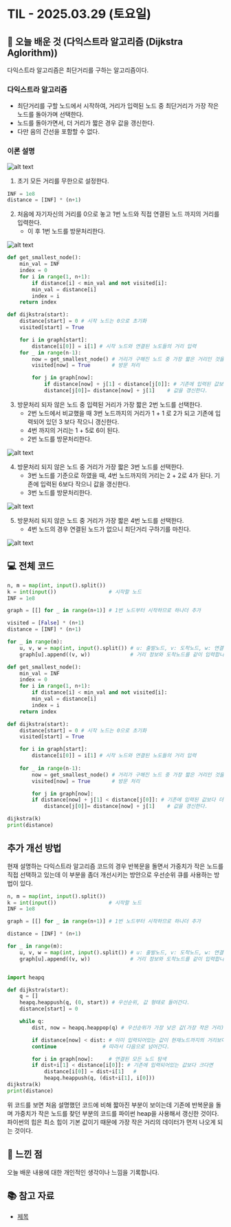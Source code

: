 # TIL - 2025.03.29 (토요일)

## 📝 오늘 배운 것 (다익스트라 알고리즘 (Dijkstra Aglorithm))

다익스트라 알고리즘은 최단거리를 구하는 알고리즘이다.

### 다익스트라 알고리즘

- 최단거리를 구할 노드에서 시작하여, 거리가 입력된 노드 중 최단거리가 가장 작은 노드를 돌아가며 선택한다.
- 노드를 돌아가면서, 더 거리가 짧은 경우 값을 갱신한다.
- 다만 음의 간선을 포함할 수 없다.

### 이론 설명

![alt text](image-3.png)

1. 초기 모든 거리를 무한으로 설정한다.

```python
INF = 1e8
distance = [INF] * (n+1)
```

2. 처음에 자기자신의 거리를 0으로 놓고 1번 노드와 직접 연결된 노드 까지의 거리를 입력한다.
    - 이 후 1번 노드를 방문처리한다.

![alt text](image-4.png)

```python
def get_smallest_node():
    min_val = INF
    index = 0
    for i in range(1, n+1):
        if distance[i] < min_val and not visited[i]: 
        min_val = distance[i]
        index = i
    return index

def dijkstra(start):
    distance[start] = 0 # 시작 노드는 0으로 초기화
    visited[start] = True

    for i in graph[start]:
        distance[i[0]] = i[1] # 시작 노드와 연결된 노도들의 거리 입력
    for _ in range(n-1): 
        now = get_smallest_node() # 거리가 구해진 노드 중 가장 짧은 거리인 것을 선택
        visited[now] = True       # 방문 처리

        for j in graph[now]:
            if distance[now] + j[1] < distance[j[0]]: # 기존에 입력된 값보다 더 작은 거리가 나온다면,
            distance[j[0]]= distance[now] + j[1]    # 값을 갱신한다.
```

3. 방문처리 되자 않은 노드 중 입력된 거리가 가장 짧은 2번 노드를 선택한다.
    - 2번 노드에서 비교했을 때 3번 노드까지의 거리가 1 + 1 로 2가 되고 기존에 입력되어 있던 3 보다 작으니 갱신한다.
    - 4번 까지의 거리는 1 + 5로 6이 된다.
    - 2번 노드를 방문처리한다.

![alt text](image-5.png)

4. 방문처리 되지 않은 노드 중 거리가 가장 짧은 3번 노드를 선택한다.
    - 3번 노드를 기준으로 하였을 때, 4번 노드까지의 거리는 2 + 2로 4가 된다. 기존에 입력된 6보다 작으니 값을 갱신한다.
    - 3번 노드를 방문처리한다.

![alt text](image-6.png)

5. 방문처리 되지 않은 노드 중 거리가 가장 짧은 4번 노드를 선택한다.
    - 4번 노드의 경우 연결된 노드가 없으니 최단거리 구하기를 마친다.

![alt text](image-7.png)

## 💻 전체 코드

```python
n, m = map(int, input().split())
k = int(input())                 # 시작할 노드
INF = 1e8

graph = [[] for _ in range(n+1)] # 1번 노드부터 시작하므로 하나더 추가

visited = [False] * (n+1)
distance = [INF] * (n+1)

for _ in range(m):
    u, v, w = map(int, input().split()) # u: 출발노드, v: 도착노드, w: 연결된 간선의 가중치 
    graph[u].append((v, w))             # 거리 정보와 도착노드를 같이 입력합니다.

def get_smallest_node():
    min_val = INF
    index = 0
    for i in range(1, n+1):
        if distance[i] < min_val and not visited[i]: 
        min_val = distance[i]
        index = i
    return index

def dijkstra(start):
    distance[start] = 0 # 시작 노드는 0으로 초기화
    visited[start] = True

    for i in graph[start]:
        distance[i[0]] = i[1] # 시작 노드와 연결된 노도들의 거리 입력
    
    for _ in range(n-1): 
        now = get_smallest_node() # 거리가 구해진 노드 중 가장 짧은 거리인 것을 선택
        visited[now] = True       # 방문 처리

        for j in graph[now]:
        if distance[now] + j[1] < distance[j[0]]: # 기존에 입력된 값보다 더 작은 거리가 나온다면,
            distance[j[0]]= distance[now] + j[1]    # 값을 갱신한다.

dijkstra(k)
print(distance)

```

## 추가 개선 방법

현재 설명하는 다익스트라 알고리즘 코드의 경우 반복문을 돌면서 가중치가 작은 노드를 직접 선택하고 있는데 이 부분을 좀더 개선시키는 방안으로 우선순위 큐를 사용하는 방법이 있다.

```python
n, m = map(int, input().split())
k = int(input())                 # 시작할 노드
INF = 1e8

graph = [[] for _ in range(n+1)] # 1번 노드부터 시작하므로 하나더 추가

distance = [INF] * (n+1)

for _ in range(m):
    u, v, w = map(int, input().split()) # u: 출발노드, v: 도착노드, w: 연결된 간선의 가중치 
    graph[u].append((v, w))             # 거리 정보와 도착노드를 같이 입력합니다.


import heapq

def dijkstra(start):
    q = []
    heapq.heappush(q, (0, start)) # 우선순위, 값 형태로 들어간다.
    distance[start] = 0

    while q:
        dist, now = heapq.heappop(q) # 우선순위가 가장 낮은 값(가장 작은 거리)이 나온다.

        if distance[now] < dist: # 이미 입력되어있는 값이 현재노드까지의 거리보다 작다면 이미 방문한 노드이다.
        continue               # 따라서 다음으로 넘어간다.

        for i in graph[now]:     # 연결된 모든 노드 탐색
        if dist+i[1] < distance[i[0]]: # 기존에 입력되어있는 값보다 크다면
            distance[i[0]] = dist+i[1]   #
            heapq.heappush(q, (dist+i[1], i[0]))
dijkstra(k)
print(distance)

```

위 코드를 보면 처음 설명했던 코드에 비해 짧아진 부분이 보이는데 기존에 반복문을 돌며 가중치가 작은 노드를 찾던 부분의 코드를 파이썬 heap을 사용해서 갱신한 것이다. 파이썬의 힙은 최소 힙이 기본 값이기 때문에 가장 작은 거리의 데이터가 먼저 나오게 되는 것이다.

## 🧐 느낀 점

오늘 배운 내용에 대한 개인적인 생각이나 느낌을 기록합니다.

## 📚 참고 자료

- [제목](링크)